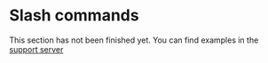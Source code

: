 # Slash commands

This section has not been finished yet. You can find examples in the [support server](https://discord.gg/QyJeSf9rsR)